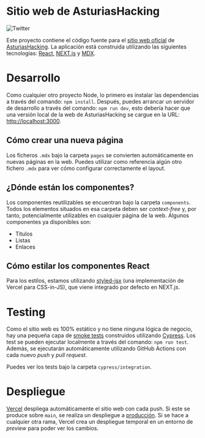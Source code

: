 # Sitio web de AsturiasHacking

![Twitter](https://img.shields.io/twitter/follow/AsturiasHacking?style=social)

Este proyecto contiene el código fuente para el [sitio web oficial][website] de
[AsturiasHacking][saraos]. La aplicación está construida utilizando las
siguientes tecnologías: [React][react], [NEXT.js][next] y [MDX][mdx].

# Desarrollo

Como cualquier otro proyecto Node, lo primero es instalar las dependencias a
través del comando: `npm install`. Después, puedes arrancar un servidor de
desarrollo a través del comando: `npm run dev`, esto debería hacer que una
versión local de la web de AsturiasHacking se cargue en la URL:
<http://localhost:3000>.

## Cómo crear una nueva página

Los ficheros `.mdx` bajo la carpeta `pages` se convierten automáticamente en
nuevas páginas en la web. Puedes utilizar como referencia algún otro fichero
`.mdx` para ver cómo configurar correctamente el layout.

## ¿Dónde están los componentes?

Los componentes reutilizables se encuentran bajo la carpeta `components`. Todos
los elementos situados en esa carpeta deben ser _context-free_ y, por tanto,
potencialmente utilizables en cualquier página de la web. Algunos componentes ya
disponibles son:

- Títulos
- Listas
- Enlaces

## Cómo estilar los componentes React

Para los estilos, estamos utilizando [styled-jsx][styled-jsx] (una
implementación de Vercel para CSS-in-JS), que viene integrado por defecto en
NEXT.js.

# Testing

Como el sitio web es 100% estático y no tiene ninguna lógica de negocio, hay una
pequeña capa de [smoke tests][smoke-testing] construidos utilizando
[Cypress][cypress]. Los test se pueden ejecutar localmente a través del comando:
`npm run test`. Además, se ejecutarán automáticamente utilizando GitHub Actions
con cada nuevo _push_ y _pull request_.

Puedes ver los tests bajo la carpeta `cypress/integration`.

# Despliegue

[Vercel][vercel] despliega automáticamente el sitio web con cada push. Si este
se produce sobre `main`, se realiza un despliegue a [producción][website]. Si se
hace a cualquier otra rama, Vercel crea un despliegue temporal en un entorno de
_preview_ para poder ver los cambios.

[website]: https://asturiashacking.org
[saraos]: https://saraos.tech/@asturiashacking
[react]: https://reactjs.org/
[next]: https://nextjs.org/
[mdx]: https://mdxjs.com/
[styled-jsx]: https://github.com/zeit/styled-jsx
[smoke-testing]: https://en.wikipedia.org/wiki/Smoke_testing_(software)
[cypress]: https://www.cypress.io/
[actions]: https://github.com/features/actions
[vercel]: https://vercel.com
